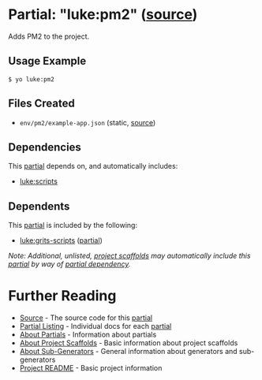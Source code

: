 # Partial: "luke:pm2" ([source](../../generators/pm2/index.js))

Adds PM2 to the project.

## Usage Example

```
$ yo luke:pm2
```


## Files Created

* `env/pm2/example-app.json` (static, [source](../../templates/core/env/pm2/_example-app.json))


## Dependencies

This [partial](../partials.md) depends on, and automatically includes:

* [luke:scripts](../partials/scripts.md)


## Dependents

This [partial](../partials.md) is included by the following:

* [luke:grits-scripts](./grits-scripts.md) ([partial](../partials.md))

_Note: Additional, unlisted, [project scaffolds](../project-scaffolds.md) may
automatically include this [partial](../partials.md) by way of
[partial dependency](../partials.md#partial-dependency)._


# Further Reading

* [Source](../../generators/pm2/index.js) - The source code for this [partial](../partials.md)
* [Partial Listing](./) - Individual docs for each [partial](../partials.md)
* [About Partials](../partials.md) - Information about partials
* [About Project Scaffolds](../project-scaffolds.md) - Basic information about project scaffolds
* [About Sub-Generators](../generators.md) - General information about generators and sub-generators
* [Project README](../../README.md) - Basic project information
